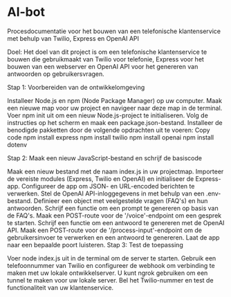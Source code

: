 # AI-bot

Procesdocumentatie voor het bouwen van een telefonische klantenservice met behulp van Twilio, Express en OpenAI API

Doel:
Het doel van dit project is om een telefonische klantenservice te bouwen die gebruikmaakt van Twilio voor telefonie, Express voor het bouwen van een webserver en OpenAI API voor het genereren van antwoorden op gebruikersvragen.

Stap 1: Voorbereiden van de ontwikkelomgeving

Installeer Node.js en npm (Node Package Manager) op uw computer.
Maak een nieuwe map voor uw project en navigeer naar deze map in de terminal.
Voer npm init uit om een nieuw Node.js-project te initialiseren. Volg de instructies op het scherm en maak een package.json-bestand.
Installeer de benodigde pakketten door de volgende opdrachten uit te voeren:
Copy code
npm install express
npm install twilio
npm install openai
npm install dotenv

Stap 2: Maak een nieuw JavaScript-bestand en schrijf de basiscode

Maak een nieuw bestand met de naam index.js in uw projectmap.
Importeer de vereiste modules (Express, Twilio en OpenAI) en initialiseer de Express-app.
Configureer de app om JSON- en URL-encoded berichten te verwerken.
Stel de OpenAI API-inloggegevens in met behulp van een .env-bestand.
Definieer een object met veelgestelde vragen (FAQ's) en hun antwoorden.
Schrijf een functie om een prompt te genereren op basis van de FAQ's.
Maak een POST-route voor de '/voice'-endpoint om een gesprek te starten.
Schrijf een functie om een antwoord te genereren met de OpenAI API.
Maak een POST-route voor de '/process-input'-endpoint om de gebruikersinvoer te verwerken en een antwoord te genereren.
Laat de app naar een bepaalde poort luisteren.
Stap 3: Test de toepassing

Voer node index.js uit in de terminal om de server te starten.
Gebruik een telefoonnummer van Twilio en configureer de webhook om verbinding te maken met uw lokale ontwikkelserver. U kunt ngrok gebruiken om een tunnel te maken voor uw lokale server.
Bel het Twilio-nummer en test de functionaliteit van uw klantenservice.